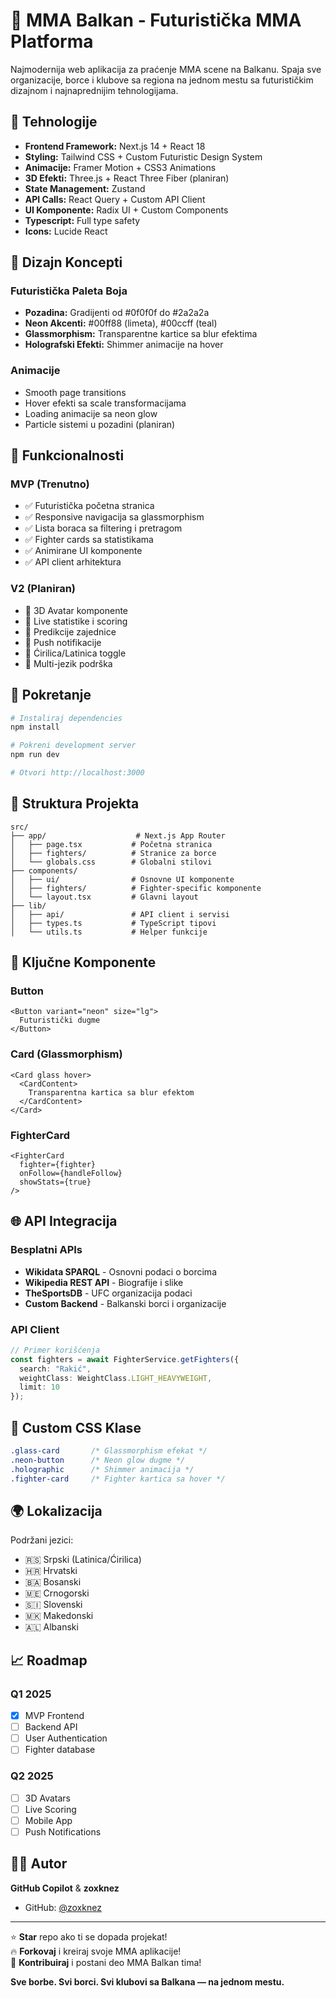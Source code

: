 # 🥊 MMA Balkan - Futuristička MMA Platforma

Najmodernija web aplikacija za praćenje MMA scene na Balkanu. Spaja sve organizacije, borce i klubove sa regiona na jednom mestu sa futurističkim dizajnom i najnaprednijim tehnologijama.

## 🚀 Tehnologije

- **Frontend Framework:** Next.js 14 + React 18
- **Styling:** Tailwind CSS + Custom Futuristic Design System
- **Animacije:** Framer Motion + CSS3 Animations
- **3D Efekti:** Three.js + React Three Fiber (planiran)
- **State Management:** Zustand
- **API Calls:** React Query + Custom API Client
- **UI Komponente:** Radix UI + Custom Components
- **Typescript:** Full type safety
- **Icons:** Lucide React

## 🎨 Dizajn Koncepti

### Futuristička Paleta Boja
- **Pozadina:** Gradijenti od #0f0f0f do #2a2a2a
- **Neon Akcenti:** #00ff88 (limeta), #00ccff (teal)
- **Glassmorphism:** Transparentne kartice sa blur efektima
- **Holografski Efekti:** Shimmer animacije na hover

### Animacije
- Smooth page transitions
- Hover efekti sa scale transformacijama  
- Loading animacije sa neon glow
- Particle sistemi u pozadini (planiran)

## 📱 Funkcionalnosti

### MVP (Trenutno)
- ✅ Futuristička početna stranica
- ✅ Responsive navigacija sa glassmorphism
- ✅ Lista boraca sa filtering i pretragom
- ✅ Fighter cards sa statistikama
- ✅ Animirane UI komponente
- ✅ API client arhitektura

### V2 (Planiran)
- 🔄 3D Avatar komponente
- 🔄 Live statistike i scoring
- 🔄 Predikcije zajednice
- 🔄 Push notifikacije
- 🔄 Ćirilica/Latinica toggle
- 🔄 Multi-jezik podrška

## 🔧 Pokretanje

```bash
# Instaliraj dependencies
npm install

# Pokreni development server
npm run dev

# Otvori http://localhost:3000
```

## 📁 Struktura Projekta

```
src/
├── app/                    # Next.js App Router
│   ├── page.tsx           # Početna stranica
│   ├── fighters/          # Stranice za borce
│   └── globals.css        # Globalni stilovi
├── components/            
│   ├── ui/                # Osnovne UI komponente
│   ├── fighters/          # Fighter-specific komponente
│   └── layout.tsx         # Glavni layout
├── lib/
│   ├── api/               # API client i servisi
│   ├── types.ts           # TypeScript tipovi
│   └── utils.ts           # Helper funkcije
```

## 🎯 Ključne Komponente

### Button
```tsx
<Button variant="neon" size="lg">
  Futuristički dugme
</Button>
```

### Card (Glassmorphism)
```tsx
<Card glass hover>
  <CardContent>
    Transparentna kartica sa blur efektom
  </CardContent>
</Card>
```

### FighterCard
```tsx
<FighterCard 
  fighter={fighter}
  onFollow={handleFollow}
  showStats={true}
/>
```

## 🌐 API Integracija

### Besplatni APIs
- **Wikidata SPARQL** - Osnovni podaci o borcima
- **Wikipedia REST API** - Biografije i slike
- **TheSportsDB** - UFC organizacija podaci
- **Custom Backend** - Balkanski borci i organizacije

### API Client
```typescript
// Primer korišćenja
const fighters = await FighterService.getFighters({
  search: "Rakić",
  weightClass: WeightClass.LIGHT_HEAVYWEIGHT,
  limit: 10
});
```

## 🎨 Custom CSS Klase

```css
.glass-card       /* Glassmorphism efekat */
.neon-button      /* Neon glow dugme */
.holographic      /* Shimmer animacija */
.fighter-card     /* Fighter kartica sa hover */
```

## 🌍 Lokalizacija

Podržani jezici:
- 🇷🇸 Srpski (Latinica/Ćirilica)
- 🇭🇷 Hrvatski  
- 🇧🇦 Bosanski
- 🇲🇪 Crnogorski
- 🇸🇮 Slovenski
- 🇲🇰 Makedonski 
- 🇦🇱 Albanski

## 📈 Roadmap

### Q1 2025
- [x] MVP Frontend
- [ ] Backend API
- [ ] User Authentication
- [ ] Fighter database

### Q2 2025  
- [ ] 3D Avatars
- [ ] Live Scoring
- [ ] Mobile App
- [ ] Push Notifications

## 👨‍💻 Autor

**GitHub Copilot** & **zoxknez**
- GitHub: [@zoxknez](https://github.com/zoxknez)

---

⭐ **Star** repo ako ti se dopada projekat!  
🔥 **Forkovaj** i kreiraj svoje MMA aplikacije!  
💪 **Kontribuiraj** i postani deo MMA Balkan tima!

**Sve borbe. Svi borci. Svi klubovi sa Balkana — na jednom mestu.**
